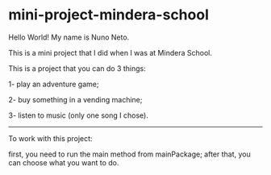 # mini-project-mindera-school

Hello World! My name is Nuno Neto.

This is a mini project that I did when I was at Mindera School.

This is a project that you can do 3 things: 

1- play an adventure game;

2- buy something in a vending machine;

3- listen to music (only one song I chose).

-------------------------------------------------------

To work with this project:

first, you need to run the main method from mainPackage;
after that, you can choose what you want to do.
